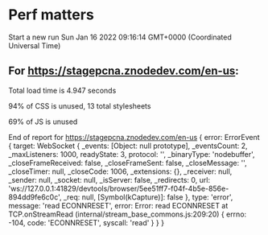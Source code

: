# Perf matters


Start a new run
Sun Jan 16 2022 09:16:14 GMT+0000 (Coordinated Universal Time)








## For https://stagepcna.znodedev.com/en-us: 


Total load time is 4.947 seconds


94% of CSS is unused, 13 total stylesheets


69% of JS is unused


End of report for https://stagepcna.znodedev.com/en-us
{
  error: ErrorEvent {
    target: WebSocket {
      _events: [Object: null prototype],
      _eventsCount: 2,
      _maxListeners: 1000,
      readyState: 3,
      protocol: '',
      _binaryType: 'nodebuffer',
      _closeFrameReceived: false,
      _closeFrameSent: false,
      _closeMessage: '',
      _closeTimer: null,
      _closeCode: 1006,
      _extensions: {},
      _receiver: null,
      _sender: null,
      _socket: null,
      _isServer: false,
      _redirects: 0,
      url: 'ws://127.0.0.1:41829/devtools/browser/5ee51ff7-f04f-4b5e-856e-894dd9fe6c0c',
      _req: null,
      [Symbol(kCapture)]: false
    },
    type: 'error',
    message: 'read ECONNRESET',
    error: Error: read ECONNRESET
        at TCP.onStreamRead (internal/stream_base_commons.js:209:20) {
      errno: -104,
      code: 'ECONNRESET',
      syscall: 'read'
    }
  }
}




